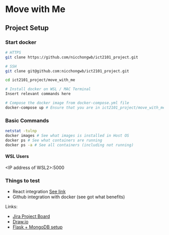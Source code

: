 # Move with Me

## Project Setup

### Start docker
```bash
# HTTPS
git clone https://github.com/nicchongwb/ict2101_project.git

# SSH
git clone git@github.com:nicchongwb/ict2101_project.git

cd ict2101_project/move_with_me

# Install docker on WSL / MAC Terminal
Insert relevant commands here

# Compose the docker image from docker-compose.yml file
docker-compose up # Ensure that you are in ict2101_project/move_with_me directory
```

### Basic Commands
```bash
netstat -tulnp
docker images # See what images is installed in Host OS
docker ps # See what containers are running
docker ps -a # See all containers (including not running)
```

#### WSL Users
\<IP address of WSL2\>:5000

### Things to test
- React integration [See link](https://dev.to/dev_elie/connecting-a-react-frontend-to-a-flask-backend-h1o)
- Github integration with docker (see got what benefits)

Links:  
- [Jira Project Board](https://bellesim.atlassian.net/jira/software/projects/ICT/boards/1)  
- [Draw.io](https://drive.google.com/file/d/1drLCtK4bo_EIfNhGjwgATMPUvP54XOKO/view?usp=sharing)
- [Flask + MongoDB setup](https://medium.com/@ashutoshhathidara98/creating-dockerized-flask-mongodb-application-20ccde391a)